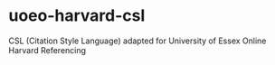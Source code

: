 # uoeo-harvard-csl
CSL (Citation Style Language) adapted for University of Essex Online Harvard Referencing
